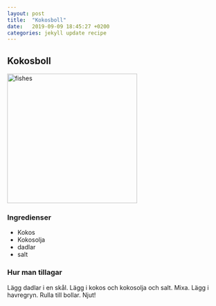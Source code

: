 ```yaml
---
layout: post
title:  "Kokosboll"
date:   2019-09-09 18:45:27 +0200
categories: jekyll update recipe
---
```


## Kokosboll

<img src="https://images.unsplash.com/photo-1544551763-77ef2d0cfc6c?ixlib=rb-1.2.1&ixid=eyJhcHBfaWQiOjEyMDd9&auto=format&fit=crop&w=1050&q=80" width="300" alt="fishes"/>

### Ingredienser
* Kokos
* Kokosolja
* dadlar
* salt

### Hur man tillagar

Lägg dadlar i en skål. Lägg i kokos och kokosolja och salt. Mixa. Lägg i havregryn. Rulla till bollar. Njut!
